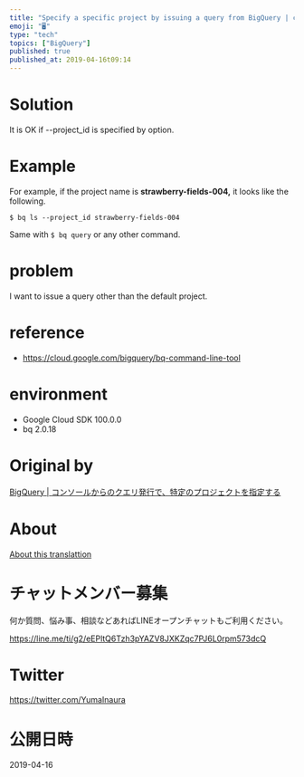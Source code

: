 ```yaml
---
title: "Specify a specific project by issuing a query from BigQuery | console"
emoji: "🖥"
type: "tech"
topics: ["BigQuery"]
published: true
published_at: 2019-04-16t09:14
---
```


# Solution 

It is OK if --project\_id is specified by option.

# Example 

For example, if the project name is **strawberry-fields-004,** it looks like the following.

`$ bq ls --project_id strawberry-fields-004`

 

Same with `$ bq query` or any other command.

# problem 

I want to issue a query other than the default project.

# reference 

- https://cloud.google.com/bigquery/bq-command-line-tool 

# environment 

- Google Cloud SDK 100.0.0 
- bq 2.0.18 


# Original by
[BigQuery | コンソールからのクエリ発行で、特定のプロジェクトを指定する](https://qiita.com/Yinaura/items/d9e94f28fcffb3cba530)

# About

[About this translattion](https://qiita.com/YumaInaura/items/7f6fd1e9310a6816469a)








<!-- Update From Qiita API -->

# チャットメンバー募集


何か質問、悩み事、相談などあればLINEオープンチャットもご利用ください。

https://line.me/ti/g2/eEPltQ6Tzh3pYAZV8JXKZqc7PJ6L0rpm573dcQ





# Twitter


https://twitter.com/YumaInaura


<!-- Update From Qiita API -->



# 公開日時

2019-04-16

